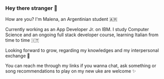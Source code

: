 ### Hey there stranger 👋

How are you? I'm Malena, an Argentinian student 🇦🇷

Currently working as an App Developer Jr. on IBM. 
I study Computer Science and an ongoing full stack developer course, learning Italian from time to time 🇮🇹

Looking forward to grow, regarding my knowledges and my interpersonal exchange 🤗

You can reach me through my links if you wanna chat, ask something or song recommendations to play on my new uke are welcome ✨ 
